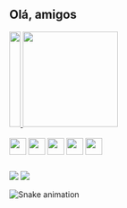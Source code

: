 ## Olá, amigos

<div>
  <a href="https://www.linkedin.com/in/adeilton-santana-520092220/">
  <img height="170em" width="20px" src="https://github-readme-stats.vercel.app/api?username=adeiltonsantanaa&show_icons=true&theme=dark&include_all_commits=true&count_private=true"/>
  <img height="170em" src="https://github-readme-stats.vercel.app/api/top-langs/?username=adeiltonsantanaa&layout=compact&langs_count=7&theme=dark"/>
</div>
  
<div style="display: inline-block"><br>
        <img align="center" height="30px" width="30px" src="https://cdn.jsdelivr.net/gh/devicons/devicon/icons/html5/html5-original.svg" />
        <img align="center" height="30px" width="30px" src="https://cdn.jsdelivr.net/gh/devicons/devicon/icons/css3/css3-original.svg" />
        <img align="center" height="30px" width="30px" src="https://cdn.jsdelivr.net/gh/devicons/devicon/icons/javascript/javascript-original.svg" />
        <img align="center" height="30px" width="30px" src="https://cdn.jsdelivr.net/gh/devicons/devicon/icons/cplusplus/cplusplus-original.svg" />
        <img align="center" height="30px" width="30px" src="https://cdn.jsdelivr.net/gh/devicons/devicon/icons/java/java-original.svg" />
</div>
  

  ##
 
<div> 
  <a href="https://instagram.com/_aguiarf" target="_blank"><img src="https://img.shields.io/badge/-Instagram-%23E4405F?style=for-the-badge&logo=instagram&logoColor=white" target="_blank"></a>
  <a href="https://www.linkedin.com/in/adeilton-santana-520092220/" target="_blank"><img src="https://img.shields.io/badge/-LinkedIn-%230077B5?style=for-the-badge&logo=linkedin&logoColor=white" target="_blank"></a> 
 
</div>
  
  ![Snake animation](https://github.com/adeiltonsantanaa/adeiltonsantanaa/blob/output/github-contribution-grid-snake.svg)
